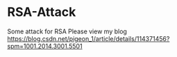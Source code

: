 # RSA-Attack
Some attack for RSA
Please view my blog
https://blog.csdn.net/pigeon_1/article/details/114371456?spm=1001.2014.3001.5501
